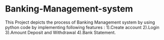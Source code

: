 # Banking-Management-system
This Project depicts the process of Banking Management system by using python code by implementing following features : 1).Create account 2).Login 3).Amount Deposit and Withdrawal 4).Bank Statement.
